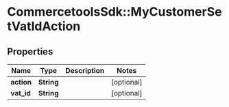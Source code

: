 # CommercetoolsSdk::MyCustomerSetVatIdAction

## Properties
Name | Type | Description | Notes
------------ | ------------- | ------------- | -------------
**action** | **String** |  | [optional] 
**vat_id** | **String** |  | [optional] 

